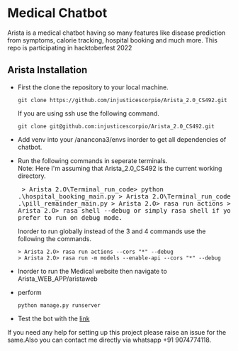# Medical Chatbot
Arista is a medical chatbot having so many features like disease prediction from symptoms, calorie tracking, hospital booking and much more.
This repo is participating in hacktoberfest 2022

<h2>Arista Installation</h2>

- First the clone the repository to your local machine.
    ```
    git clone https://github.com/injusticescorpio/Arista_2.0_CS492.git
    ```
    If you are using ssh use the following command.
    ```
    git clone git@github.com:injusticescorpio/Arista_2.0_CS492.git
    ```

- Add venv into your /anancona3/envs inorder to get all dependencies of chatbot.

- Run the following commands in seperate terminals.<br>
        Note:  Here I'm assuming that Arista_2.0_CS492 is the current working directory.
        <pre>
            > Arista 2.O\Terminal_run_code> python .\hospital_booking_main.py
            > Arista 2.O\Terminal_run_code>  python .\pill_remainder_main.py
            > Arista 2.O> rasa run actions
            > Arista 2.O> rasa shell --debug or simply rasa shell if you don't prefer to run on debug mode.
        </pre>
        Inorder to run globally instead of the 3 and 4 commands use the following the commands.

      > Arista 2.O> rasa run actions --cors "*" --debug
      > Arista 2.O> rasa run -m models --enable-api --cors "*" --debug
- Inorder to run the Medical website then navigate to Arista_WEB_APP/aristaweb
- perform
    ```
    python manage.py runserver
    ```
- Test the bot with the [link](http://localhost:8000)

If you need any help for setting up this project please raise an issue for the same.Also you can contact me directly via whatsapp +91 9074774118.
    

 
        
 



